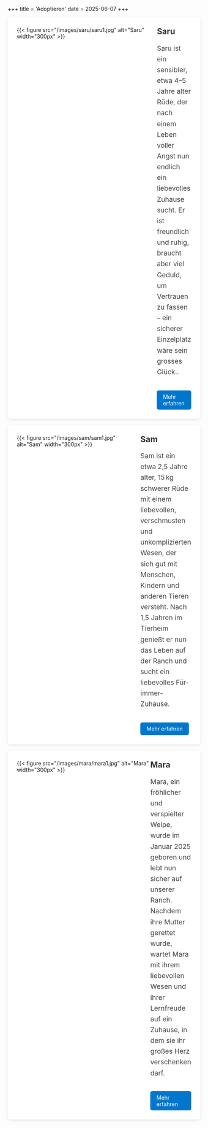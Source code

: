 +++
title = 'Adoptieren'
date = 2025-06-07
+++

<div class="centered-content single-flex" style="display: flex; background-color:rgb(255, 255, 255); padding: 1.5rem; border-radius: 8px; box-shadow: 0 2px 8px rgba(0,0,0,0.1);">
  <div style="display: flex;">
    {{< figure src="/images/saru/saru1.jpg" alt="Saru" width="300px" >}}
  </div>

  <div style="flex: 1;">
    <h2 style="margin-top: 0; color: #333;">Saru</h2>
    <p style="font-size: 1.1rem; line-height: 1.6; color: #444;">
      Saru ist ein sensibler, etwa 4–5 Jahre alter Rüde, der nach einem Leben voller Angst nun endlich ein liebevolles Zuhause sucht. Er ist freundlich und ruhig, braucht aber viel Geduld, um Vertrauen zu fassen – ein sicherer Einzelplatz wäre sein grosses Glück..
    </p>
    <a href="/saru/" style="display: inline-block; margin-top: 1rem; background-color: #0077cc; color: white; padding: 0.5rem 1rem; border-radius: 5px; text-decoration: none;">Mehr erfahren</a>
  </div>
</div>
<br>
<div class="centered-content single-flex" style="display: flex; background-color:rgb(255, 255, 255); padding: 1.5rem; border-radius: 8px; box-shadow: 0 2px 8px rgba(0,0,0,0.1);">
  <div style="display: flex;">
    {{< figure src="/images/sam/sam1.jpg" alt="Sam" width="300px" >}}
  </div>

  <div style="flex: 1;">
    <h2 style="margin-top: 0; color: #333;">Sam</h2>
    <p style="font-size: 1.1rem; line-height: 1.6; color: #444;">
Sam ist ein etwa 2,5 Jahre alter, 15 kg schwerer Rüde mit einem liebevollen, verschmusten und unkomplizierten Wesen, der sich gut mit Menschen, Kindern und anderen Tieren versteht. Nach 1,5 Jahren im Tierheim genießt er nun das Leben auf der Ranch und sucht ein liebevolles Für-immer-Zuhause.
    </p>
    <a href="/sam/" style="display: inline-block; margin-top: 1rem; background-color: #0077cc; color: white; padding: 0.5rem 1rem; border-radius: 5px; text-decoration: none;">Mehr erfahren</a>
  </div>
</div>
<br>
<div class="centered-content single-flex" style="display: flex; background-color:rgb(255, 255, 255); padding: 1.5rem; border-radius: 8px; box-shadow: 0 2px 8px rgba(0,0,0,0.1);">
  <div style="display: flex;">
    {{< figure src="/images/mara/mara1.jpg" alt="Mara" width="300px" >}}
  </div>

  <div style="flex: 1;">
    <h2 style="margin-top: 0; color: #333;">Mara</h2>
    <p style="font-size: 1.1rem; line-height: 1.6; color: #444;">
Mara, ein fröhlicher und verspielter Welpe, wurde im Januar 2025 geboren und lebt nun sicher auf unserer Ranch. Nachdem ihre Mutter gerettet wurde, wartet Mara mit ihrem liebevollen Wesen und ihrer Lernfreude auf ein Zuhause, in dem sie ihr großes Herz verschenken darf.
    </p>
    <a href="/mara/" style="display: inline-block; margin-top: 1rem; background-color: #0077cc; color: white; padding: 0.5rem 1rem; border-radius: 5px; text-decoration: none;">Mehr erfahren</a>
  </div>
</div>
<br>
